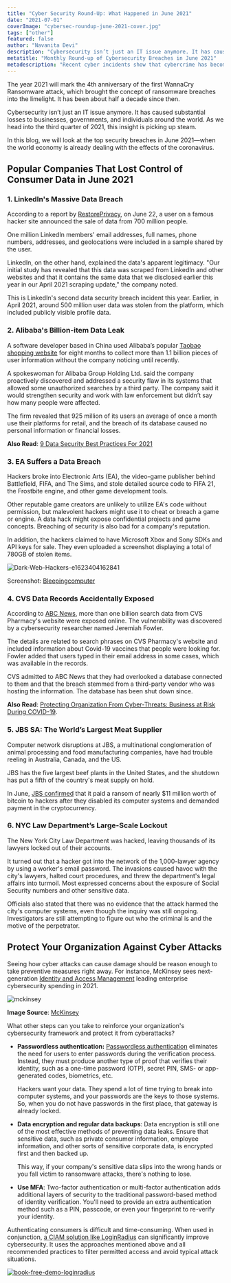 ```yaml
---
title: "Cyber Security Round-Up: What Happened in June 2021"
date: "2021-07-01"
coverImage: "cybersec-roundup-june-2021-cover.jpg"
tags: ["other"]
featured: false 
author: "Navanita Devi"
description: "Cybersecurity isn’t just an IT issue anymore. It has caused substantial losses to businesses, governments, and individuals around the world. In this blog, we will look at the top security breaches in June 2021."
metatitle: "Monthly Round-up of Cybersecurity Breaches in June 2021"
metadescription: "Recent cyber incidents show that cybercrime has become a major threat to government and private organizations. Here are the most significant attacks in June 2021."
---
```


The year 2021 will mark the 4th anniversary of the first WannaCry Ransomware attack, which brought the concept of ransomware breaches into the limelight. It has been about half a decade since then. 

Cybersecurity isn’t just an IT issue anymore. It has caused substantial losses to businesses, governments, and individuals around the world. As we head into the third quarter of 2021, this insight is picking up steam.

In this blog, we will look at the top security breaches in June 2021—when the world economy is already dealing with the effects of the coronavirus.


## Popular Companies That Lost Control of Consumer Data in June 2021


### 1. LinkedIn's Massive Data Breach

According to a report by [RestorePrivacy](https://restoreprivacy.com/linkedin-data-leak-700-million-users/), on June 22, a user on a famous hacker site announced the sale of data from 700 million people. 

One million LinkedIn members' email addresses, full names, phone numbers, addresses, and geolocations were included in a sample shared by the user.

LinkedIn, on the other hand, explained the data's apparent legitimacy. "Our initial study has revealed that this data was scraped from LinkedIn and other websites and that it contains the same data that we disclosed earlier this year in our April 2021 scraping update," the company noted.

This is LinkedIn's second data security breach incident this year. Earlier, in April 2021, around 500 million user data was stolen from the platform, which included publicly visible profile data.


### 2. Alibaba's Billion-item Data Leak

A software developer based in China used Alibaba’s popular [Taobao shopping website](https://www.theregister.com/2021/06/16/alibaba_tabao_scraped_data_leak/) for eight months to collect more than 1.1 billion pieces of user information without the company noticing until recently.

A spokeswoman for Alibaba Group Holding Ltd. said the company proactively discovered and addressed a security flaw in its systems that allowed some unauthorized searches by a third party. The company said it would strengthen security and work with law enforcement but didn’t say how many people were affected.

The firm revealed that 925 million of its users an average of once a month use their platforms for retail, and the breach of its database caused no personal information or financial losses.

**Also Read**: [9 Data Security Best Practices For 2021](https://www.loginradius.com/blog/identity/data-security-best-practices/)


### 3. EA Suffers a Data Breach

Hackers broke into Electronic Arts (EA), the video-game publisher behind Battlefield, FIFA, and The Sims, and stole detailed source code to FIFA 21, the Frostbite engine, and other game development tools. 

Other reputable game creators are unlikely to utilize EA's code without permission, but malevolent hackers might use it to cheat or breach a game or engine. A data hack might expose confidential projects and game concepts. Breaching of security is also bad for a company's reputation.

In addition, the hackers claimed to have Microsoft Xbox and Sony SDKs and API keys for sale. They even uploaded a screenshot displaying a total of 780GB of stolen items.



![Dark-Web-Hackers-e1623404162841](Dark-Web-Hackers-e1623404162841.jpg)


Screenshot: [Bleepingcomputer](https://www.bleepingcomputer.com/news/security/hackers-breach-gaming-giant-electronic-arts-steal-game-source-code/)


### 4. CVS Data Records Accidentally Exposed

According to [ABC News](https://abc7chicago.com/cvs-data-breach-medical-records-health-cyber-attack/10798172/), more than one billion search data from CVS Pharmacy's website were exposed online. The vulnerability was discovered by a cybersecurity researcher named Jeremiah Fowler. 

The details are related to search phrases on CVS Pharmacy's website and included information about Covid-19 vaccines that people were looking for. Fowler added that users typed in their email address in some cases, which was available in the records.

CVS admitted to ABC News that they had overlooked a database connected to them and that the breach stemmed from a third-party vendor who was hosting the information. The database has been shut down since. 

**Also Read**: [Protecting Organization From Cyber-Threats: Business at Risk During COVID-19](https://www.loginradius.com/blog/identity/cyber-threats-business-risk-covid-19/).


### 5. JBS SA: The World’s Largest Meat Supplier

Computer network disruptions at JBS, a multinational conglomeration of animal processing and food manufacturing companies, have had trouble reeling in Australia, Canada, and the US. 

JBS has the five largest beef plants in the United States, and the shutdown has put a fifth of the country's meat supply on hold.

In June, [JBS confirmed](https://www.bbc.com/news/world-us-canada-57318965) that it paid a ransom of nearly $11 million worth of bitcoin to hackers after they disabled its computer systems and demanded payment in the cryptocurrency.


### 6. NYC Law Department’s Large-Scale Lockout

The New York City Law Department was hacked, leaving thousands of its lawyers locked out of their accounts.

It turned out that a hacker got into the network of the 1,000-lawyer agency by using a worker's email password. The invasions caused havoc with the city's lawyers, halted court procedures, and threw the department's legal affairs into turmoil. Most expressed concerns about the exposure of Social Security numbers and other sensitive data.

Officials also stated that there was no evidence that the attack harmed the city's computer systems, even though the inquiry was still ongoing. Investigators are still attempting to figure out who the criminal is and the motive of the perpetrator.


## Protect Your Organization Against Cyber Attacks

Seeing how cyber attacks can cause damage should be reason enough to take preventive measures right away. For instance, McKinsey sees next-generation [Identity and Access Management](https://www.loginradius.com/) leading enterprise cybersecurity spending in 2021. 



![mckinsey](mckinsey.JPG)


**Image Source**: [McKinsey ](https://www.mckinsey.com/business-functions/risk/our-insights/covid-19-crisis-shifts-cybersecurity-priorities-and-budgets)

What other steps can you take to reinforce your organization's cybersecurity framework and protect it from cyberattacks?



*   **Passwordless authentication:** [Passwordless authentication](https://www.loginradius.com/blog/identity/passwordless-authentication-the-future-of-identity-and-security/) eliminates the need for users to enter passwords during the verification process. Instead, they must produce another type of proof that verifies their identity, such as a one-time password (OTP), secret PIN, SMS- or app-generated codes, biometrics, etc. 

    Hackers want your data. They spend a lot of time trying to break into computer systems, and your passwords are the keys to those systems. So, when you do not have passwords in the first place, that gateway is already locked. 

*   **Data encryption and regular data backups**: Data encryption is still one of the most effective methods of preventing data leaks. Ensure that sensitive data, such as private consumer information, employee information, and other sorts of sensitive corporate data, is encrypted first and then backed up. 

    This way, if your company's sensitive data slips into the wrong hands or you fall victim to ransomware attacks, there's nothing to lose. 

*   **Use MFA**: Two-factor authentication or multi-factor authentication adds additional layers of security to the traditional password-based method of identity verification. You'll need to provide an extra authentication method such as a PIN, passcode, or even your fingerprint to re-verify your identity. 

Authenticating consumers is difficult and time-consuming. When used in conjunction, [a CIAM solution like LoginRadius](https://www.loginradius.com/contact-sales/) can significantly improve cybersecurity. It uses the approaches mentioned above and all recommended practices to filter permitted access and avoid typical attack situations.


[![book-free-demo-loginradius](../../assets/book-a-demo-loginradius.png)](https://www.loginradius.com/book-a-demo/)
